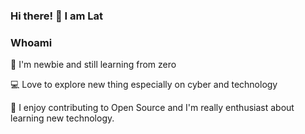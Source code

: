 ### Hi there! 👋 I am Lat

###  Whoami

🎈 I'm newbie and still learning from zero

💻 Love to explore new thing especially on cyber and technology

🐳 I enjoy contributing to Open Source and I'm really enthusiast about learning new technology.
